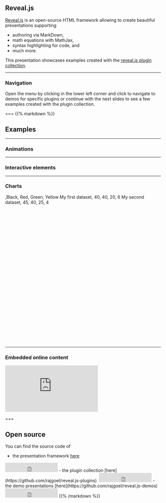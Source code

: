 ## Reveal.js

[Reveal.js](https://revealjs.com/) is an open-source HTML framework allowing to create beautiful presentations supporting

- authoring via MarkDown,
- math equations with MathJax,
- syntax highlighting for code, and
- much more.

This presentation showcases examples created with the [reveal.js plugin collection](https://github.com/rajgoel/reveal.js-plugins).

---

### Navigation

Open the menu by clicking <i class="fa-solid fa-bars"></i> in the lower left corner and click <i class="fas fa-external-link-alt"></i> to navigate to demos for specific plugins or continue with the next slides to see a few examples created with the plugin collection.

===
{{% markdown %}}

## Examples

---

### Animations

<div data-animate data-load="animate/heart.svg">
<!--
{
"setup": [
{
"element": "#heart",
"modifier": "function() { this.animate(1500).ease('<>').scale(.9).loop(true,true);}"
}
]
}
-->
</div>

---

### Interactive elements

<div class="anything">
<!-- { "initialize": "function(container,options) {globe(container);}" } -->
</div>

---

### Charts

<div style="height:480px">
<canvas data-chart="pie">
,Black, Red, Green, Yellow
My first dataset, 40, 40, 20, 6
My second dataset, 45, 40, 25, 4
</canvas>
</div>

---

<!-- .slide: data-fullscreen="true"  -->

### Embedded online content

<iframe class="stretch" src="https://www.youtube.com/embed/5xAgp6i9lUQ?rel=0" frameborder="0" allowfullscreen></iframe>

===

## Open source

You can find the source code of

- the presentation framework [here](https://github.com/hakimel/reveal.js)&nbsp;
<iframe src="https://ghbtns.com/github-btn.html?user=hakimel&repo=reveal.js&type=star&count=true&size=large" frameborder="0" scrolling="0" width="170" height="30" title="GitHub"></iframe>
- the plugin collection [here](https://github.com/rajgoel/reveal.js-plugins)&nbsp;
<iframe src="https://ghbtns.com/github-btn.html?user=rajgoel&repo=reveal.js-plugins&type=star&count=true&size=large" frameborder="0" scrolling="0" width="170" height="30" title="GitHub"></iframe>
- the demo presentations [here](https://github.com/rajgoel/reveal.js-demos)&nbsp;
<iframe src="https://ghbtns.com/github-btn.html?user=rajgoel&repo=reveal.js-demos&type=star&count=true&size=large" frameborder="0" scrolling="0" width="170" height="30" title="GitHub"></iframe>
{{% /markdown %}}
